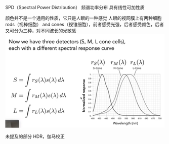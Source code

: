 SPD（Spectral Power Distribution） 频谱功率分布 具有线性可加性质

颜色并不是一个通用的性质，它只是人眼的一种感觉
人眼的视网膜上有两种细胞 rods（视棒细胞） and cones（视锥细胞），前者感受光强，后者感受颜色，后者又可分为三种，对不同波长的光敏感
![human cones response to different wavelengths](images/human-cones-response-to-different-wavelengths.png)

未提及的部分
HDR，伽马校正
